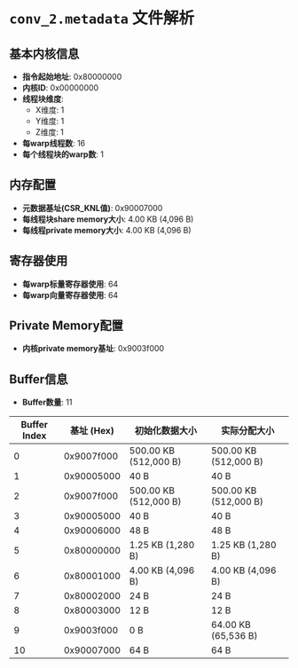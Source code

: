 # `conv_2.metadata` 文件解析

## 基本内核信息
- **指令起始地址**: 0x80000000
- **内核ID**: 0x00000000
- **线程块维度**:
  - X维度: 1
  - Y维度: 1
  - Z维度: 1
- **每warp线程数**: 16
- **每个线程块的warp数**: 1

## 内存配置
- **元数据基址(CSR_KNL值)**: 0x90007000
- **每线程块share memory大小**: 4.00 KB (4,096 B)
- **每线程private memory大小**: 4.00 KB (4,096 B)

## 寄存器使用
- **每warp标量寄存器使用**: 64
- **每warp向量寄存器使用**: 64

## Private Memory配置
- **内核private memory基址**: 0x9003f000

## Buffer信息
- **Buffer数量**: 11

| Buffer Index | 基址 (Hex) | 初始化数据大小 | 实际分配大小 |
|---|---|---|---|
| 0 | 0x9007f000 | 500.00 KB (512,000 B) | 500.00 KB (512,000 B) |
| 1 | 0x90005000 | 40 B | 40 B |
| 2 | 0x9007f000 | 500.00 KB (512,000 B) | 500.00 KB (512,000 B) |
| 3 | 0x90005000 | 40 B | 40 B |
| 4 | 0x90006000 | 48 B | 48 B |
| 5 | 0x80000000 | 1.25 KB (1,280 B) | 1.25 KB (1,280 B) |
| 6 | 0x80001000 | 4.00 KB (4,096 B) | 4.00 KB (4,096 B) |
| 7 | 0x80002000 | 24 B | 24 B |
| 8 | 0x80003000 | 12 B | 12 B |
| 9 | 0x9003f000 | 0 B | 64.00 KB (65,536 B) |
| 10 | 0x90007000 | 64 B | 64 B |
